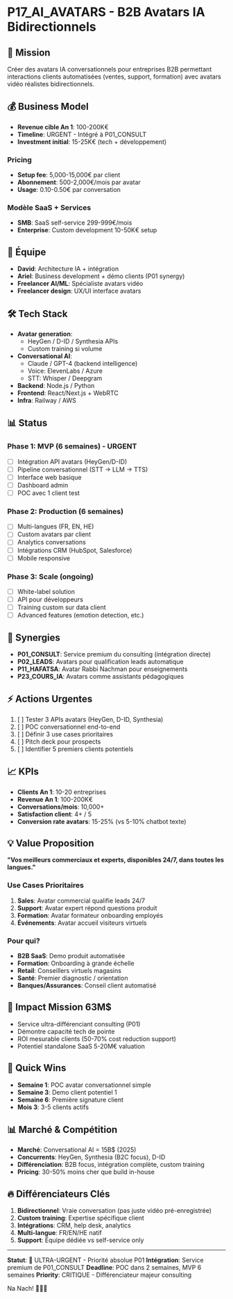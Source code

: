 # P17_AI_AVATARS - B2B Avatars IA Bidirectionnels

## 🎯 Mission
Créer des avatars IA conversationnels pour entreprises B2B permettant interactions clients automatisées (ventes, support, formation) avec avatars vidéo réalistes bidirectionnels.

## 💰 Business Model
- **Revenue cible An 1**: 100-200K€
- **Timeline**: URGENT - Intégré à P01_CONSULT
- **Investment initial**: 15-25K€ (tech + développement)

### Pricing
- **Setup fee**: 5,000-15,000€ par client
- **Abonnement**: 500-2,000€/mois par avatar
- **Usage**: 0.10-0.50€ par conversation

### Modèle SaaS + Services
- **SMB**: SaaS self-service 299-999€/mois
- **Enterprise**: Custom development 10-50K€ setup

## 👥 Équipe
- **David**: Architecture IA + intégration
- **Ariel**: Business development + démo clients (P01 synergy)
- **Freelancer AI/ML**: Spécialiste avatars vidéo
- **Freelancer design**: UX/UI interface avatars

## 🛠 Tech Stack
- **Avatar generation**:
  - HeyGen / D-ID / Synthesia APIs
  - Custom training si volume
- **Conversational AI**:
  - Claude / GPT-4 (backend intelligence)
  - Voice: ElevenLabs / Azure
  - STT: Whisper / Deepgram
- **Backend**: Node.js / Python
- **Frontend**: React/Next.js + WebRTC
- **Infra**: Railway / AWS

## 📊 Status

### Phase 1: MVP (6 semaines) - URGENT
- [ ] Intégration API avatars (HeyGen/D-ID)
- [ ] Pipeline conversationnel (STT → LLM → TTS)
- [ ] Interface web basique
- [ ] Dashboard admin
- [ ] POC avec 1 client test

### Phase 2: Production (6 semaines)
- [ ] Multi-langues (FR, EN, HE)
- [ ] Custom avatars par client
- [ ] Analytics conversations
- [ ] Intégrations CRM (HubSpot, Salesforce)
- [ ] Mobile responsive

### Phase 3: Scale (ongoing)
- [ ] White-label solution
- [ ] API pour développeurs
- [ ] Training custom sur data client
- [ ] Advanced features (emotion detection, etc.)

## 🔗 Synergies
- **P01_CONSULT**: Service premium du consulting (intégration directe)
- **P02_LEADS**: Avatars pour qualification leads automatique
- **P11_HAFATSA**: Avatar Rabbi Nachman pour enseignements
- **P23_COURS_IA**: Avatars comme assistants pédagogiques

## ⚡ Actions Urgentes
1. [ ] Tester 3 APIs avatars (HeyGen, D-ID, Synthesia)
2. [ ] POC conversationnel end-to-end
3. [ ] Définir 3 use cases prioritaires
4. [ ] Pitch deck pour prospects
5. [ ] Identifier 5 premiers clients potentiels

## 📈 KPIs
- **Clients An 1**: 10-20 entreprises
- **Revenue An 1**: 100-200K€
- **Conversations/mois**: 10,000+
- **Satisfaction client**: 4+ / 5
- **Conversion rate avatars**: 15-25% (vs 5-10% chatbot texte)

## 💡 Value Proposition
**"Vos meilleurs commerciaux et experts, disponibles 24/7, dans toutes les langues."**

### Use Cases Prioritaires
1. **Sales**: Avatar commercial qualifie leads 24/7
2. **Support**: Avatar expert répond questions produit
3. **Formation**: Avatar formateur onboarding employés
4. **Événements**: Avatar accueil visiteurs virtuels

### Pour qui?
- **B2B SaaS**: Demo produit automatisée
- **Formation**: Onboarding à grande échelle
- **Retail**: Conseillers virtuels magasins
- **Santé**: Premier diagnostic / orientation
- **Banques/Assurances**: Conseil client automatisé

## 🎯 Impact Mission 63M$
- Service ultra-différenciant consulting (P01)
- Démontre capacité tech de pointe
- ROI mesurable clients (50-70% cost reduction support)
- Potentiel standalone SaaS 5-20M€ valuation

## 🚀 Quick Wins
- **Semaine 1**: POC avatar conversationnel simple
- **Semaine 3**: Demo client potentiel 1
- **Semaine 6**: Première signature client
- **Mois 3**: 3-5 clients actifs

## 📊 Marché & Compétition
- **Marché**: Conversational AI = 15B$ (2025)
- **Concurrents**: HeyGen, Synthesia (B2C focus), D-ID
- **Différenciation**: B2B focus, intégration complète, custom training
- **Pricing**: 30-50% moins cher que build in-house

## 🔥 Différenciateurs Clés
1. **Bidirectionnel**: Vraie conversation (pas juste vidéo pré-enregistrée)
2. **Custom training**: Expertise spécifique client
3. **Intégrations**: CRM, help desk, analytics
4. **Multi-langue**: FR/EN/HE natif
5. **Support**: Équipe dédiée vs self-service only

---

**Statut**: 🔴 ULTRA-URGENT - Priorité absolue P01
**Intégration**: Service premium de P01_CONSULT
**Deadline**: POC dans 2 semaines, MVP 6 semaines
**Priority**: CRITIQUE - Différenciateur majeur consulting

Na Nach! 🤖👤🚀
